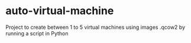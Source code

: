 # auto-virtual-machine
Project to create between 1 to 5 virtual machines using images .qcow2 by running a script in Python
